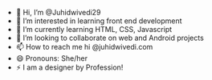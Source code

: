 - 👋 Hi, I’m @Juhidwivedi29
- 👀 I’m interested in learning front end development
- 🌱 I’m currently learning HTML, CSS, Javascript
- 💞️ I’m looking to collaborate on web and Android projects
- 📫 How to reach me hi @juhidwivedi.com
- 😄 Pronouns: She/her
- ⚡ I am a designer by Profession!

<!---
Juhidwivedi29/Juhidwivedi29 is a ✨ special ✨ repository because its `README.md` (this file) appears on your GitHub profile.
You can click the Preview link to take a look at your changes.
--->
